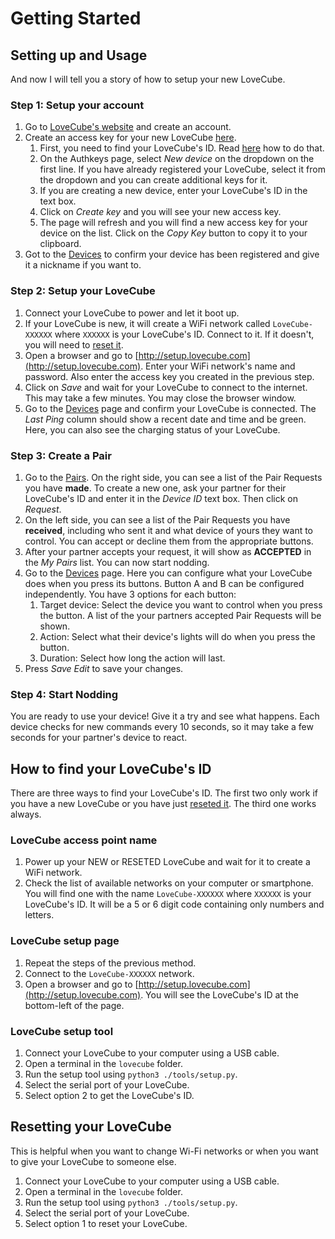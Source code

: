 # Getting Started

## Setting up and Usage

And now I will tell you a story of how to setup your new LoveCube.

### Step 1: Setup your account

1. Go to [LoveCube's website](https://frank20a.pythonanywhere.com/register) and create an account.
2. Create an access key for your new LoveCube [here](https://frank20a.pythonanywhere.com/authkeys).
    1. First, you need to find your LoveCube's ID. Read [here](#how-to-find-your-lovecubes-id) how to do that.
    2. On the Authkeys page, select *New device* on the dropdown on the first line. If you have already registered your LoveCube, select it from the dropdown and you can create additional keys for it.
    3. If you are creating a new device, enter your LoveCube's ID in the text box.
    4. Click on *Create key* and you will see your new access key.
    5. The page will refresh and you will find a new access key for your device on the list. Click on the *Copy Key* button to copy it to your clipboard.
3. Got to the [Devices](https://frank20a.pythonanywhere.com/devices) to confirm your device has been registered and give it a nickname if you want to.

### Step 2: Setup your LoveCube

1. Connect your LoveCube to power and let it boot up.
2. If your LoveCube is new, it will create a WiFi network called `LoveCube-XXXXXX` where `XXXXXX` is your LoveCube's ID. Connect to it. If it doesn't, you will need to [reset it](#resetting-your-lovecube).
3. Open a browser and go to [http://setup.lovecube.com](http://setup.lovecube.com). Enter your WiFi network's name and password. Also enter the access key you created in the previous step.
4. Click on *Save* and wait for your LoveCube to connect to the internet. This may take a few minutes. You may close the browser window.
5. Go to the [Devices](https://frank20a.pythonanywhere.com/devices) page and confirm your LoveCube is connected. The *Last Ping* column should show a recent date and time and be green. Here, you can also see the charging status of your LoveCube.

### Step 3: Create a Pair

1. Go to the [Pairs](https://frank20a.pythonanywhere.com/pairs). On the right side, you can see a list of the Pair Requests you have **made**. To create a new one, ask your partner for their LoveCube's ID and enter it in the *Device ID* text box. Then click on *Request*.
2. On the left side, you can see a list of the Pair Requests you have **received**, including who sent it and what device of yours they want to control. You can accept or decline them from the appropriate buttons.
3. After your partner accepts your request, it will show as **ACCEPTED** in the *My Pairs* list. You can now start nodding.
4. Go to the [Devices](https://frank20a.pythonanywhere.com/devices) page. Here you can configure what your LoveCube does when you press its buttons. Button A and B can be configured independently. You have 3 options for each button:
    1. Target device: Select the device you want to control when you press the button. A list of the your partners accepted Pair Requests will be shown.
    2. Action: Select what their device's lights will do when you press the button.
    3. Duration: Select how long the action will last.
5. Press *Save Edit* to save your changes.

### Step 4: Start Nodding

You are ready to use your device! Give it a try and see what happens. Each device checks for new commands every 10 seconds, so it may take a few seconds for your partner's device to react.

## How to find your LoveCube's ID

There are three ways to find your LoveCube's ID. The first two only work if you have a new LoveCube or you have just [reseted it](#resetting-your-lovecube). The third one works always.

### LoveCube access point name

1. Power up your NEW or RESETED LoveCube and wait for it to create a WiFi network.
2. Check the list of available networks on your computer or smartphone. You will find one with the name `LoveCube-XXXXXX` where `XXXXXX` is your LoveCube's ID. It will be a 5 or 6 digit code containing only numbers and letters.

### LoveCube setup page

1. Repeat the steps of the previous method.
2. Connect to the `LoveCube-XXXXXX` network.
3. Open a browser and go to [http://setup.lovecube.com](http://setup.lovecube.com). You will see the LoveCube's ID at the bottom-left of the page.

### LoveCube setup tool

1. Connect your LoveCube to your computer using a USB cable.
2. Open a terminal in the `lovecube` folder.
3. Run the setup tool using `python3 ./tools/setup.py`.
4. Select the serial port of your LoveCube.
5. Select option 2 to get the LoveCube's ID.

## Resetting your LoveCube

This is helpful when you want to change Wi-Fi networks or when you want to give your LoveCube to someone else.

1. Connect your LoveCube to your computer using a USB cable.
2. Open a terminal in the `lovecube` folder.
3. Run the setup tool using `python3 ./tools/setup.py`.
4. Select the serial port of your LoveCube.
5. Select option 1 to reset your LoveCube.
